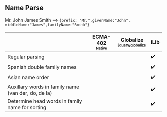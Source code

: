 ## Name Parse

Mr. John James Smith ⟹  `{prefix: "Mr.",givenName:"John", middleName:"James",familyName:"Smith"}`

| | ECMA-402<br><sub><sup>Native</sup></sub> | Globalize<br><sub><sup>[jquery/globalize][]</sup></sub> | iLib |
| --- | --- | --- | --- |
| Regular parsing | | | :heavy_check_mark: |
| Spanish double family names | | | :heavy_check_mark: |
| Asian name order | | | :heavy_check_mark: |
| Auxillary words in family name (van der, do, de la) | | | :heavy_check_mark: |
| Determine head words in family name for sorting | | | :heavy_check_mark: |

[jquery/globalize]: https://github.com/jquery/globalize/
